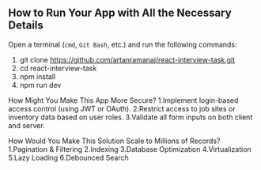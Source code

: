 ## How to Run Your App with All the Necessary Details

Open a terminal (`cmd`, `Git Bash`, etc.) and run the following commands:

1. git clone https://github.com/artanramanaj/react-interview-task.git
2. cd react-interview-task
3. npm install
4. npm run dev

How Might You Make This App More Secure?
1.Implement login-based access control (using JWT or OAuth).
2.Restrict access to job sites or inventory data based on user roles.
3.Validate all form inputs on both client and server.

How Would You Make This Solution Scale to Millions of Records?
1.Pagination & Filtering
2.Indexing
3.Database Optimization
4.Virtualization
5.Lazy Loading
6.Debounced Search
